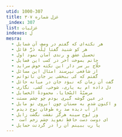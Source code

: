 ```yaml
---
utid: 1000-307
title: غزل شماره ۳۰۷
_index: 307
list: غزلیات
indexes: ل
mesra:
  - هر نکته‌ای که گفتم در وصف آن شمایل
  - هر کو شنید گفتا لِلّه دَرُّ قائل
  - تحصیل عشق و رندی آسان نمود اول
  - جانم بسوخت آخر در کسب این فضایل
  - حلّاج بر سر دار این نکته خوش سراید
  - از شافعی نپرسند امثال این مسائل
  - گفتم که کی ببخشی بر جان ناتوانم
  - گفت آن زمان که نبوَد جان در میانه حائل
  - دل داده ام به یاری، شوخی، کشی، نگاری
  - مرضیّهُ السّجایا، محمودهُ الخصایل
  - در عین گوشه گیری بودم چو چشم مستت
  - و اکنون شدم به مستان چون ابروی تو مایل
  - از آب دیده صد ره طوفان نوح دیدم
  - وز لوح سینه هرگز نقشت نگشت زایل
  - ‌ ای دوست دست حافظ تعویذ چشم زخم است
  - یا رب ببینم آن را در گردنت حمایل
---
```


